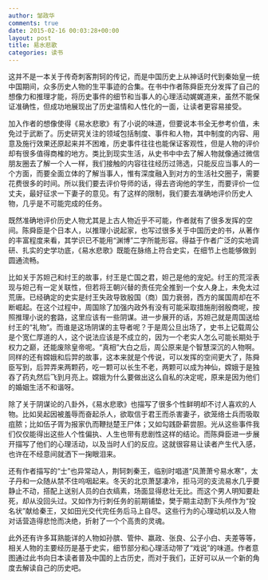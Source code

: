 ```yaml
---
author: 邹政华
comments: true
date: 2015-02-16 00:03:28+00:00
layout: post
title: 易水悲歌
categories: 读书 
---
```

这并不是一本关于传奇刺客荆轲的传记，而是中国历史上从神话时代到秦始皇一统中国期间，众多历史人物的生平事迹的合集。在书中作者陈舜臣充分发挥了自己的想像力和推理才能，将历史事件的细节和当事人的心理活动娓娓道来，虽然不能保证准确性，但成功地展现出了历史温情和人性化的一面，让读者更容易接受。

加入作者的想像使得《易水悲歌》有了小说的味道，但要说本书全无参考价值，未免过于武断了。历史研究关注的领域包括制度、事件和人物，其中制度的内容、用意及施行效果还原起来并不困难，历史事件往往也能保证客观性，但是人物的评价却有很多值得商榷的地方。类比到现实生活，从史书中中去了解人物就像通过微信朋友圈去了解一个人一样，我们接触的内容往往经历过筛选，只能反应当事人的一个方面，而要全面立体的了解当事人，惟有深度融入到对方的生活社交圈子，需要花费很多的时间。所以我们要去评价导师的话，得去咨询他的学生，而要评价一位丈夫，最好征求一下妻子的意见。有了这样的限制，我们要去准确地评价历史人物，几乎是不可能完成的任务。

既然准确地评价历史人物尤其是上古人物近乎不可能，作者就有了很多发挥的空间。陈舜臣是个日本人，以推理小说起家，也写过很多关于中国历史的书，从著作的丰富程度来看，其学识已不能用“渊博”二字所能形容。得益于作者广泛的实地调研、扎实的史学功底，《易水悲歌》既能在脉络上符合史实，在细节上也能够做到圆通流畅。

比如关于苏妲己和纣王的故事，纣王是亡国之君，妲己是他的宠妃。纣王的荒淫表现与妲己有一定关联性，但若将王朝兴替的责任完全推到一个女人身上，未免太过荒唐。已经确定的史实是纣王失政导致殷国（商）国力衰弱，西方的属国周却在不断崛起。在这个过程中，周国除了加强内政外有没有可能采取措施削弱殷商呢，按照推理小说的套路，这里应该有一些阴谋。进一步展开的话，苏妲己就是周国送给纣王的“礼物”。而谁是这场阴谋的主导者呢？于是周公旦出场了，史书上记载周公是个宽仁厚道的人，这个说法应该是不成立的，因为一个老实人怎么可能长期处于权力之巅，还能废除皇帝呢。“真相”大白之后，周公原来是个智慧深沉的人物啊。同样的还有嫦娥和后羿的故事，这本来就是个传说，可以发挥的空间更大了，陈舜臣写到，后羿弄来两颗药，吃一颗可以长生不老，两颗可以成为神仙，嫦娥于是独吞了药丸然后飞到月亮上。嫦娥为什么要做出这么自私的决定呢，原来是因为他们的婚姻生活不和谐呀。

除了关于阴谋论的八卦外，《易水悲歌》也描写了很多个性鲜明却不讨人喜欢的人物。比如吴起因被羞辱而奋起杀人，欲取信于君王而杀害妻子，欲笼络士兵而吸取疽脓；比如伍子胥为报家仇而鞭挞楚王尸体；又如勾践卧薪尝胆。光从这些事件我们仅仅能得出这些人个性偏执、人生也带有悲剧性这样的结论。而陈舜臣进一步展开描写了他们的心理活动，以及当时人们的反应。这就很容易让读者产生代入感，也许在不经意间就洒下一掬眼泪来。

还有作者描写的“士”也异常动人，荆轲刺秦王，临别时唱道“风萧萧兮易水寒”，太子丹和一众随从禁不住呜咽起来。冬天的北京萧瑟凄冷，拒马河的支流易水几乎要静止不动，搭配上送别人员的白衣缟素，场面显得悲壮无比。而这个男人明知要赴死，却从没回头过。又如作为行刺任务的前期铺垫，樊于期主动割下头颅作为“投名状”献给秦王，又如田光交代完任务后马上自尽。这些行为的心理动机以及人物对话营造得悲怆而决绝，折射了一个个高贵的灵魂。

此外还有许多耳熟能详的人物如孙膑、管仲、嬴政、张良、公子小白、夫差等等，相关人物的主要经历是基于史实，细节部分和心理活动带了“戏说”的味道。作者意图通过此书向日本读者普及中国的上古历史，而对于我们，正好可以从一个新的角度去解读自己的历史吧。